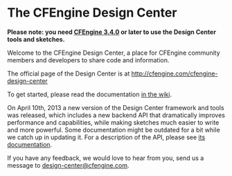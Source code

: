 # The CFEngine Design Center

**Please note: you need [CFEngine 3.4.0](http://cfengine.com/community/3.4.0) or later to use the Design Center tools and sketches.**
  
Welcome to the CFEngine Design Center, a place for CFEngine community
members and developers to share code and information.

The official page of the Design Center is at <http://cfengine.com/cfengine-design-center>

To get started, please read the documentation
[in the wiki](https://github.com/cfengine/design-center/wiki).

On April 10th, 2013 a new version of the Design Center framework and tools was
released, which includes a new backend API that dramatically improves
performance and capabilities, while making sketches much easier to write and
more powerful. Some documentation might be outdated for a bit while we catch up
in updating it. For a description of the API, please see
[its documentation](https://github.com/tzz/design-center/blob/feature/api/howto/dc_api.md).

If you have any feedback, we would love to hear from you, send us a message to <design-center@cfengine.com>.
